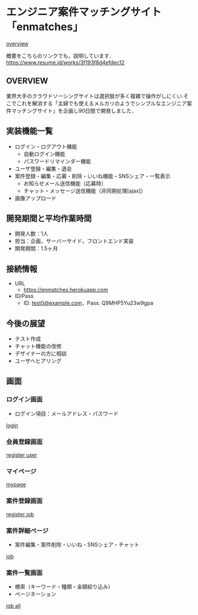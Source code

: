 # エンジニア案件マッチングサイト「enmatches」

[overview](https://i.imgur.com/tDQdAwL.jpg)

概要をこちらのリンクでも，説明しています．
https://www.resume.id/works/3f193f8d4efdec12

## OVERVIEW
業界大手のクラウドソーシングサイトは選択肢が多く複雑で操作がしにくい.そこでこれを解消する「主婦でも使えるメルカリのようでシンプルなエンジニア案件マッチングサイト」を企画し90日間で開発しました．

## 実装機能一覧
- ログイン・ログアウト機能
    - 自動ログイン機能
    - パスワードリマインダー機能
- ユーザ登録・編集・退会
- 案件登録・編集・応募・削除・いいね機能・SNSシェア・一覧表示
    - お知らせメール送信機能（応募時）
    - チャット・メッセージ送信機能（非同期処理[ajax]）
- 画像アップロード


## 開発期間と平均作業時間
- 開発人数：1人
- 担当：企画，サーバーサイド，フロントエンド実装
- 開発期間：1.5ヶ月

## 接続情報
- URL
    - https://enmatches.herokuapp.com
- ID/Pass
    - ID: test0@example.com，Pass: Q9MHP5Yu23w9gpa

## 今後の展望
- テスト作成
- チャット機能の改修
- デザイナーの方に相談
- ユーザへヒアリング

## 画面
### ログイン画面
- ログイン項目：メールアドレス・パスワード

[login](https://i.imgur.com/pzIDtbU.png)

### 会員登録画面

[register user](https://i.imgur.com/dAtcGv9.png)

### マイページ

[mypage](https://i.imgur.com/4sJi6M3.jpg)

### 案件登録画面

[register job](https://i.imgur.com/xmd3nPZ.png)

### 案件詳細ページ
- 案件編集・案件削除・いいね・SNSシェア・チャット

[job](https://i.imgur.com/s4piTVg.png)

### 案件一覧画面
- 検索（キーワード・種類・金額絞り込み）
- ページネーション

[job all](https://i.imgur.com/mSKm2D4.png)